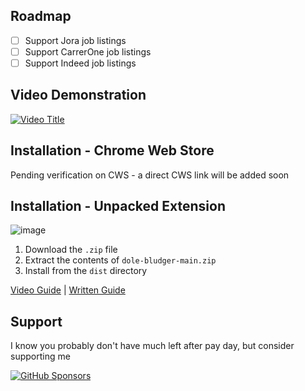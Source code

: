 ## Roadmap
- [ ] Support Jora job listings
- [ ] Support CarrerOne job listings
- [ ] Support Indeed job listings

## Video Demonstration
[![Video Title](https://i.imgur.com/1fSpAvu.png)](https://www.youtube.com/watch?v=C0yKAg6IklU)

## Installation - Chrome Web Store
Pending verification on CWS - a direct CWS link will be added soon

## Installation - Unpacked Extension
![image](https://github.com/user-attachments/assets/ba852bc9-bcab-4508-a2de-5738860a4b1e)

1. Download the `.zip` file
2. Extract the contents of `dole-bludger-main.zip`
3. Install from the `dist` directory

[Video Guide](https://www.youtube.com/watch?v=hIRX1dpfqHc) | [Written Guide](https://developer.chrome.com/docs/extensions/mv3/getstarted/development-basics/#load-unpacked)

## Support
I know you probably don't have much left after pay day, but consider supporting me

[![GitHub Sponsors](https://img.shields.io/badge/Sponsor-GitHub-ff69b4?logo=github&style=for-the-badge)](https://github.com/sponsors/probablyraging)
